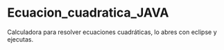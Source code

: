 # Ecuacion_cuadratica_JAVA

Calculadora para resolver ecuaciones cuadráticas, lo abres con eclipse y ejecutas.
